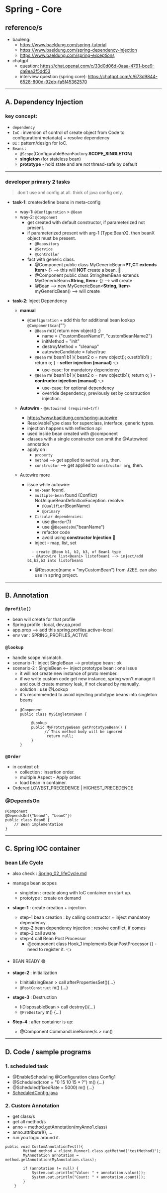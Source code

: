 # Spring - Core
## reference/s
- bauleng:
  - https://www.baeldung.com/spring-tutorial
  - https://www.baeldung.com/spring-dependency-injection
  - https://www.baeldung.com/spring-exceptions
- chatgpt 
  - question: https://chat.openai.com/c/33d0d06d-0aaa-4791-bce9-da8ea3f5dd53
  - interview question (spring core): https://chatgpt.com/c/673d9844-6528-800d-92eb-fa5f45362570
---

## A. Dependency Injection
### key concept:
- `dependency`
- `IoC` : inversion of control of create object from Code to configuration(metadata) + resolve dependency
- `DI` : pattern/design for IoC.
- `Beans` : 
  - `@Scope`(ConfigurableBeanFactory.**SCOPE_SINGLETON**)
  - **singleton** (for stateless bean)
  - **prototype** - hold state and are not thread-safe by default

--- 
### developer primary 2 tasks

> don't use xml config at all. think of java config only.

- **task-1**: create/define beans in meta-config 
  - way-1: `@Configuration` > `@Bean`
  - way-2: `@Component` 
    - get created with default constructor, if parameterized not present.
    - if parameterized present with arg-1 (Type:BeanX). then beanX object must be present.
      - `@Repository`
      - `@Service` 
      - `@Controller`
    - fact with generic class.
      - @Component public class MyGenericBean<**PT,CT extends Item**> {} --> this will **NOT** create a bean. :small_red_triangle:
      - @Component public class StringItemBean extends MyGenericBean<**String, Item**> {} --> will create
      - @Bean -->  new MyGenericBean<**String, Item**> myGenericBean() --> will create
  
- **task-2**: Inject Dependency
  - **manual**
    - `@Configuration` + add this for additional bean lookup `@ComponentScan`("")
      - `@Bean` m(){ return new object() ;}
        - name = {"customBeanName1", "customBeanName2"}
        - initMethod = "init"
        - destroyMethod = "cleanup"
        - autowireCandidate = false/true
      - `@Bean` m( bean1 b1 ){ bean2 o = new object(); o.setb1(b1) ; return o; }  -  **setter injection (manual)** :point_left:
        - use-case: for mandatory dependency
      - `@Bean` m( bean1 b1 ){ bean2 o = new object(b1);  return o; } -  **contructor injection (manual)** :point_left:
        - use-case: for optional dependency
        - override dependency, previously set by construction injection.
      
  - **Autowire** - `@Autowired (required=t/f)` 
    - https://www.baeldung.com/spring-autowire
    - ResolvableType class for  superclass, interface, generic types.
    - injection happens with reflection api
    - used inside bean created with @component
    - classes with a single constructor can omit the @Autowired annotation
    - apply on :
      - `property` 
      - `method` --> get applied to `method arg`, then.
      - `constructor` --> get applied to `constructor arg`, then.
  - Autowire more
    - issue while autowire:
      - `no-bean` found.
      - `multiple-bean` found (Conflict)  NoUniqueBeanDefinitionException. resolve:
        - `@Qualifier`(BeanName)
        - `@primary`
      - `Circular dependencies`:
        - use @`order`(1) 
        - use @`DependsOn`("beanName")
        - refactor code
        - avoid using **constructor Injection** :small_red_triangle:
      - inject - map, list, set
      ```
        - create @Bean b1, b2, b3, of Bean1 type
        - @Autowire list<Bean1> listofbean1 --> inject/add b1,b2,b3 into listofbean1
      ```
      - @Resource(name = "myCustomBean") from J2EE. can also use in spring project.
---
## B. Annotation
### `@profile()`
- bean will create for that profile
- Spring profile : local, dev,qa,prod
- app.prop --> add this spring.profiles.active=local
- env var : SPRING_PROFILES_ACTIVE

### `@lookup` 
- handle scope mismatch.
- scenario-1 : inject SingleBean --> prototype bean : ok
- scenario-2 : SingleBean <-- inject prototype bean : one issue 
  - it will not create new instance of proto member.
  - if we write custom code get new instance, spring won't manage it and could create memory leak, if not cleaned by manually.
  - solution : use @Lookup
  - it's recommended to avoid injecting prototype beans into singleton beans
  - ```
    @Component
    public class MySingletonBean {
    
         @Lookup
         public MyPrototypeBean getPrototypeBean() {
               // This method body will be ignored
                return null;
         }
    }
    ```
### `@Order`
- in context of: 
  - collection :  insertion order.
  - multiple Aspect - Apply order.
  - load bean in container.
- Ordered.LOWEST_PRECEDENCE | HIGHEST_PRECEDENCE

### @DependsOn
```
@Component
@DependsOn({"beanA", "beanC"})
public class BeanB {
    // Bean implementation
}
```
---

## C. Spring IOC container
### bean Life Cycle
- also check : [Spring_02_lifeCycle.md](02_Spring_bean_lifeCycle.md)
- manage bean scopes
  - singleton : create along with IoC container on start up.
  - prototype : create on demand
  
- **stage-1** : create creation + injection
  - step-1 bean creation : by calling constructor + inject mandatory dependency
  - step-2 bean dependency injection :  resolve conflict, if comes
  - step-3 call aware
  - step-4 call Bean Post Processor
    - @component class Hook_1 implements BeanPostProcessor {} - need to register it. :point_left:
    
- BEAN READY  :green_circle:

- **stage-2** : initialization
  - I:InitializingBean > call afterPropertiesSet(){...}
  - `@PostConstruct` m() {...}
  
- **stage-3** : Destruction
  - I:DisposableBean > call destroy(){...}
  - `@PreDestory` m() {...}
  
- **Step-4** : after container is up:
  - @Component CommandLineRunner/s > run()

---

## D. Code / sample programs   
### 1. scheduled task
  - @EnableScheduling @Configuration class Config1
  - @Scheduled(cron = "0 15 10 15 * ?") m() {...}
  - @Scheduled(fixedRate = 5000) m() {...}
  - [ScheduledConfig.java](configuration%2FScheduledConfig.java)

### 2. Custom Annotation
- get class/s
- get all method/s
- anno = method.getAnnotation(myAnno1.class)
- anno.attribute1(), ...
- run you logic around it.
```
public void CustomAnnotationTest(){
        Method method = client.Runner1.class.getMethod("testMethod1");
        MyAnnotation annotation = method.getAnnotation(MyAnnotation.class);

        if (annotation != null) {
            System.out.println("Value: " + annotation.value());
            System.out.println("Count: " + annotation.count());
        }
    }
```

